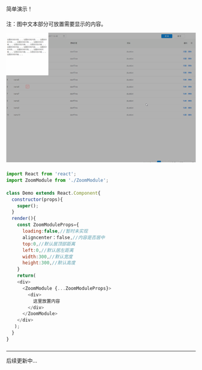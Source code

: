 
简单演示！
####
注：图中文本部分可放置需要显示的内容。

![image](https://github.com/htengweb/MyComponents/blob/master/ZoomModule/2017-12-27.gif)

####
```javascript
import React from 'react';
import ZoomModule from './ZoomModule';

class Demo extends React.Component{
  constructor(props){
    super();
  }
  render(){
    const ZoomModuleProps={
      loading:false,//暂时未实现
      aligncenter：false,//内容是否居中
      top:0,//默认居顶部距离
      left:0,//默认居左距离
      width:300,//默认宽度
      height:300,//默认高度
    }
    return(
    <div>
      <ZoomModule {...ZoomModuleProps}>
        <div>
          这里放置内容
        </div>
      </ZoomModule>
    </div>
   );
  }
}
```
###
-----------------------------------
后续更新中...

